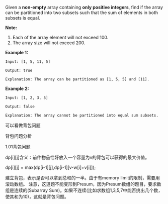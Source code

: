 Given a **non-empty** array containing **only positive integers**, find if the array can be partitioned into two subsets such that the sum of elements in both subsets is equal.

**Note:**

1. Each of the array element will not exceed 100.
2. The array size will not exceed 200.

**Example 1:**

    Input: [1, 5, 11, 5]

    Output: true

    Explanation: The array can be partitioned as [1, 5, 5] and [11].

**Example 2:**

    Input: [1, 2, 3, 5]

    Output: false

    Explanation: The array cannot be partitioned into equal sum subsets.

可以看做背包问题

背包问题分析

1.01背包问题

dp[i][j]含义：前件物品恰好放入一个容量为v的背包可以获得的最大价值。

dp[i][j] = max(dp[i-1][j],dp[i-1][v-w[i]+v[i]]);

建立背包，表示是否可以拿到总和的一半。由于有memory limit的限制，需要用滚动数组。
注意，这道题不能变形到Presum，因为Presum数组的题目，要求数组是连续的(Subarray Sum)。如果不连续(比如求数组1,3,5,7中能否挑出几个数，使其和为10)，这就是背包问题。
